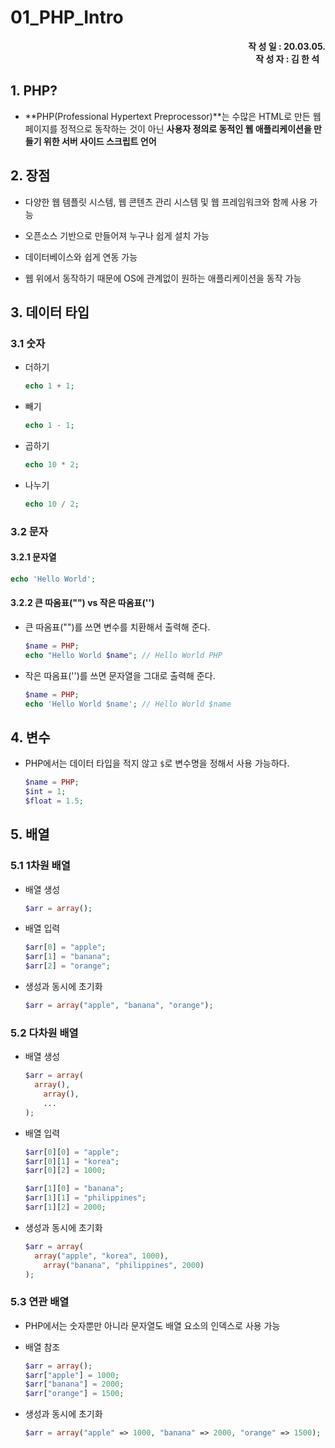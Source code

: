 # 01_PHP_Intro

<div style="text-align: right"><b>작 성 일 : 20.03.05.</b></div>
<div style="text-align: right"><b>작 성 자 : 김 한 석 &nbsp&nbsp</b></div>

## 1. PHP?

- **PHP(Professional Hypertext Preprocessor)**는 수많은 HTML로 만든 웹 페이지를 정적으로 동작하는 것이 아닌 **사용자 정의로 동적인 웹 애플리케이션을 만들기 위한 서버 사이드 스크립트 언어**

## 2. 장점

- 다양한 웹 템플릿 시스템, 웹 콘텐츠 관리 시스템 및 웹 프레임워크와 함께 사용 가능

- 오픈소스 기반으로 만들어져 누구나 쉽게 설치 가능
- 데이터베이스와 쉽게 연동 가능
- 웹 위에서 동작하기 때문에 OS에 관계없이 원하는 애플리케이션을 동작 가능

## 3. 데이터 타입

### 3.1 숫자

- 더하기

  ```php
  echo 1 + 1;
  
  ```
  
- 빼기

  ```php
  echo 1 - 1;
  ```
  
- 곱하기

  ```php
  echo 10 * 2;
  ```
  
- 나누기

  ```php
  echo 10 / 2;
  ```

### 3.2 문자

#### 3.2.1 문자열

```php
echo 'Hello World';
```

#### 3.2.2 큰 따옴표("") vs 작은 따옴표('')

- 큰 따옴표("")를 쓰면 변수를 치환해서 출력해 준다.

  ```php
  $name = PHP;
  echo "Hello World $name";	// Hello World PHP
  ```
  
- 작은 따옴표('')를 쓰면 문자열을 그대로 출력해 준다.

  ```php
  $name = PHP;
  echo 'Hello World $name';	// Hello World $name
  ```

## 4. 변수

- PHP에서는 데이터 타입을 적지 않고 `$`로 변수명을 정해서 사용 가능하다.

  ```php
  $name = PHP;
  $int = 1;
  $float = 1.5;
  ```

## 5. 배열

### 5.1 1차원 배열

- 배열 생성

  ```php
  $arr = array();
  ```

- 배열 입력

  ```php
  $arr[0] = "apple";
  $arr[1] = "banana";
  $arr[2] = "orange";
  ```

- 생성과 동시에 초기화

  ```php
  $arr = array("apple", "banana", "orange");
  ```

### 5.2 다차원 배열

- 배열 생성

  ```php
  $arr = array(
  	array(),
      array(),
      ...
  );
  ```

- 배열 입력

  ```php
  $arr[0][0] = "apple";
  $arr[0][1] = "korea";
  $arr[0][2] = 1000;
  
  $arr[1][0] = "banana";
  $arr[1][1] = "philippines";
  $arr[1][2] = 2000;
  ```

- 생성과 동시에 초기화

  ```php
  $arr = array(
  	array("apple", "korea", 1000),
      array("banana", "philippines", 2000)
  );
  ```

### 5.3 연관 배열

- PHP에서는 숫자뿐만 아니라 문자열도 배열 요소의 인덱스로 사용 가능

- 배열 참조

  ```php
  $arr = array();
  $arr["apple"] = 1000;
  $arr["banana"] = 2000;
  $arr["orange"] = 1500;
  ```

- 생성과 동시에 초기화

  ```php
  $arr = array("apple" => 1000, "banana" => 2000, "orange" => 1500);
  ```

  

